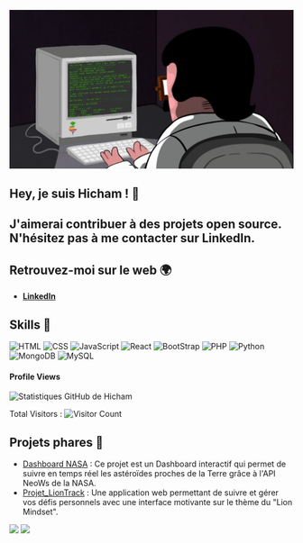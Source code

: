 ![gif](programming.gif)
## Hey, je suis Hicham ! 👋

## J'aimerai contribuer à des projets open source. N'hésitez pas à me contacter sur LinkedIn.

## Retrouvez-moi sur le web 🌍

- [**LinkedIn**](https://www.linkedin.com/in/hicham-guendouz-578759125/)

## Skills 🚀

![HTML](https://img.shields.io/badge/HTML5-E34F26?style=for-the-badge&logo=html5&logoColor=white)
![CSS](https://img.shields.io/badge/CSS3-1572B6?style=for-the-badge&logo=css3&logoColor=white)
![JavaScript](https://img.shields.io/badge/JavaScript-F7DF1E?style=for-the-badge&logo=javascript&logoColor=black)
![React](https://img.shields.io/badge/React-61DAFB?style=for-the-badge&logo=react&logoColor=black)
![BootStrap](https://img.shields.io/badge/Bootstrap-563D7C?style=for-the-badge&logo=bootstrap&logoColor=white)
![PHP](https://img.shields.io/badge/PHP-777BB4?style=for-the-badge&logo=php&logoColor=white)
![Python](https://img.shields.io/badge/Python-3776AB?style=for-the-badge&logo=python&logoColor=white)
![MongoDB](https://img.shields.io/badge/MongoDB-47A248?style=for-the-badge&logo=mongodb&logoColor=white)
![MySQL](https://img.shields.io/badge/MySQL-4479A1?style=for-the-badge&logo=mysql&logoColor=white)

#### Profile Views

![Statistiques GitHub de Hicham](https://github-readme-stats.vercel.app/api?username=Hicham77500&show_icons=true&theme=radical)


Total Visitors : 
![Visitor Count](https://profile-counter.glitch.me/{Hicham77500}/count.svg)

## Projets phares 🚀

- [Dashboard NASA](https://github.com/Hicham77500/Dashboard_Nasa) : Ce projet est un Dashboard interactif qui permet de suivre en temps réel les astéroïdes proches de la Terre grâce à l'API NeoWs de la NASA.
- [Projet_LionTrack](https://github.com/Hicham77500/Projet_LionTrack) : Une application web permettant de suivre et gérer vos défis personnels avec une interface motivante sur le thème du "Lion Mindset".

![](https://img.shields.io/badge/Disponible-Oui-brightgreen?style=for-the-badge)
![](https://img.shields.io/badge/Malt-En%20freelance-orange?style=for-the-badge)
